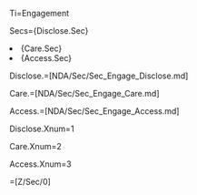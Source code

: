 Ti=Engagement

Secs={Disclose.Sec}<li>{Care.Sec}<li>{Access.Sec}

Disclose.=[NDA/Sec/Sec_Engage_Disclose.md]

Care.=[NDA/Sec/Sec_Engage_Care.md]

Access.=[NDA/Sec/Sec_Engage_Access.md]

Disclose.Xnum=1

Care.Xnum=2

Access.Xnum=3

=[Z/Sec/0]